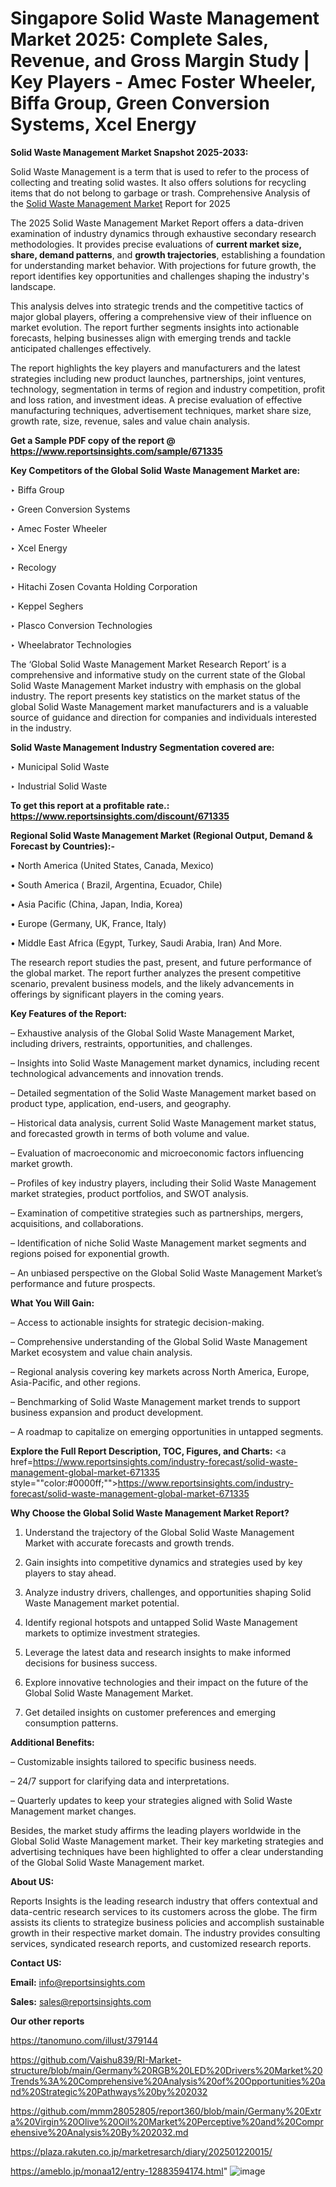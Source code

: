 # Singapore Solid Waste Management Market 2025: Complete Sales, Revenue, and Gross Margin Study | Key Players - Amec Foster Wheeler, Biffa Group, Green Conversion Systems, Xcel Energy

<strong>Solid Waste Management Market Snapshot 2025-2033:</strong>

Solid Waste Management is a term that is used to refer to the process of collecting and treating solid wastes. It also offers solutions for recycling items that do not belong to garbage or trash. Comprehensive Analysis of the <a href=https://www.reportsinsights.com/sample/671335>Solid Waste Management Market</a> Report for 2025

The 2025 Solid Waste Management Market Report offers a data-driven examination of industry dynamics through exhaustive secondary research methodologies. It provides precise evaluations of <strong>current market size, share, demand patterns</strong>, and <strong>growth trajectories</strong>, establishing a foundation for understanding market behavior. With projections for future growth, the report identifies key opportunities and challenges shaping the industry's landscape.

This analysis delves into strategic trends and the competitive tactics of major global players, offering a comprehensive view of their influence on market evolution. The report further segments insights into actionable forecasts, helping businesses align with emerging trends and tackle anticipated challenges effectively.

The report highlights the key players and manufacturers and the latest strategies including new product launches, partnerships, joint ventures, technology, segmentation in terms of region and industry competition, profit and loss ration, and investment ideas. A precise evaluation of effective manufacturing techniques, advertisement techniques, market share size, growth rate, size, revenue, sales and value chain analysis.

<strong>Get a Sample PDF copy of the report @ <a href=https://www.reportsinsights.com/sample/671335 style=color:#0000ff;>https://www.reportsinsights.com/sample/671335</a></strong>

<strong>Key Competitors of the Global Solid Waste Management Market are:</strong>

‣ Biffa Group

‣ Green Conversion Systems

‣ Amec Foster Wheeler

‣ Xcel Energy

‣ Recology

‣ Hitachi Zosen Covanta Holding Corporation

‣ Keppel Seghers

‣ Plasco Conversion Technologies

‣ Wheelabrator Technologies

The ‘Global Solid Waste Management Market Research Report’ is a comprehensive and informative study on the current state of the Global Solid Waste Management Market industry with emphasis on the global industry. The report presents key statistics on the market status of the global Solid Waste Management market manufacturers and is a valuable source of guidance and direction for companies and individuals interested in the industry.

<strong>Solid Waste Management Industry Segmentation covered are:</strong>

‣ Municipal Solid Waste

‣ Industrial Solid Waste

<strong>To get this report at a profitable rate.: <a href=https://www.reportsinsights.com/discount/671335 style=color:#0000ff;>https://www.reportsinsights.com/discount/671335</a></strong>

<strong>Regional Solid Waste Management Market (Regional Output, Demand &amp; Forecast by Countries):-</strong>

• North America (United States, Canada, Mexico)

• South America ( Brazil, Argentina, Ecuador, Chile)

• Asia Pacific (China, Japan, India, Korea)

• Europe (Germany, UK, France, Italy)

• Middle East Africa (Egypt, Turkey, Saudi Arabia, Iran) And More.

The research report studies the past, present, and future performance of the global market. The report further analyzes the present competitive scenario, prevalent business models, and the likely advancements in offerings by significant players in the coming years.

<strong>Key Features of the Report:</strong>

– Exhaustive analysis of the Global Solid Waste Management Market, including drivers, restraints, opportunities, and challenges.

– Insights into Solid Waste Management market dynamics, including recent technological advancements and innovation trends.

– Detailed segmentation of the Solid Waste Management market based on product type, application, end-users, and geography.

– Historical data analysis, current Solid Waste Management market status, and forecasted growth in terms of both volume and value.

– Evaluation of macroeconomic and microeconomic factors influencing market growth.

– Profiles of key industry players, including their Solid Waste Management market strategies, product portfolios, and SWOT analysis.

– Examination of competitive strategies such as partnerships, mergers, acquisitions, and collaborations.

– Identification of niche Solid Waste Management market segments and regions poised for exponential growth.

– An unbiased perspective on the Global Solid Waste Management Market’s performance and future prospects.

<strong>What You Will Gain:</strong>

– Access to actionable insights for strategic decision-making.

– Comprehensive understanding of the Global Solid Waste Management Market ecosystem and value chain analysis.

– Regional analysis covering key markets across North America, Europe, Asia-Pacific, and other regions.

– Benchmarking of Solid Waste Management market trends to support business expansion and product development.

– A roadmap to capitalize on emerging opportunities in untapped segments.

<strong>Explore the Full Report Description, TOC, Figures, and Charts:</strong>
<a href=https://www.reportsinsights.com/industry-forecast/solid-waste-management-global-market-671335 style=""color:#0000ff;"">https://www.reportsinsights.com/industry-forecast/solid-waste-management-global-market-671335</a>

<strong>Why Choose the Global Solid Waste Management Market Report?</strong>

1. Understand the trajectory of the Global Solid Waste Management Market with accurate forecasts and growth trends.

2. Gain insights into competitive dynamics and strategies used by key players to stay ahead.

3. Analyze industry drivers, challenges, and opportunities shaping Solid Waste Management market potential.

4. Identify regional hotspots and untapped Solid Waste Management markets to optimize investment strategies.

5. Leverage the latest data and research insights to make informed decisions for business success.

6. Explore innovative technologies and their impact on the future of the Global Solid Waste Management Market.

7. Get detailed insights on customer preferences and emerging consumption patterns.

<strong>Additional Benefits:</strong>

– Customizable insights tailored to specific business needs.

– 24/7 support for clarifying data and interpretations.

– Quarterly updates to keep your strategies aligned with Solid Waste Management market changes.

Besides, the market study affirms the leading players worldwide in the Global Solid Waste Management market. Their key marketing strategies and advertising techniques have been highlighted to offer a clear understanding of the Global Solid Waste Management market.

<strong><strong>About US</strong>:</strong>

Reports Insights is the leading research industry that offers contextual and data-centric research services to its customers across the globe. The firm assists its clients to strategize business policies and accomplish sustainable growth in their respective market domain. The industry provides consulting services, syndicated research reports, and customized research reports.

<strong>Contact US:</strong>

<p class=><b>Email:</b> <a href=mailto:info@reportsinsights.com>info@reportsinsights.com</a></p>
<p class=><b>Sales:</b> <a href=mailto:sales@reportsinsights.com>sales@reportsinsights.com</a></p>

<strong>Our other reports</strong>

<a href=https://tanomuno.com/illust/379144>https://tanomuno.com/illust/379144</a>

<a href=https://github.com/Vaishu839/RI-Market-structure/blob/main/Germany%20RGB%20LED%20Drivers%20Market%20Trends%3A%20Comprehensive%20Analysis%20of%20Opportunities%20and%20Strategic%20Pathways%20by%202032>https://github.com/Vaishu839/RI-Market-structure/blob/main/Germany%20RGB%20LED%20Drivers%20Market%20Trends%3A%20Comprehensive%20Analysis%20of%20Opportunities%20and%20Strategic%20Pathways%20by%202032</a>

<a href=https://github.com/mmm28052805/report360/blob/main/Germany%20Extra%20Virgin%20Olive%20Oil%20Market%20Perceptive%20and%20Comprehensive%20Analysis%20By%202032.md>https://github.com/mmm28052805/report360/blob/main/Germany%20Extra%20Virgin%20Olive%20Oil%20Market%20Perceptive%20and%20Comprehensive%20Analysis%20By%202032.md</a>

<a href=https://plaza.rakuten.co.jp/marketresarch/diary/202501220015/>https://plaza.rakuten.co.jp/marketresarch/diary/202501220015/</a>

<a href=https://ameblo.jp/monaa12/entry-12883594174.html>https://ameblo.jp/monaa12/entry-12883594174.html</a>"
![image](https://github.com/user-attachments/assets/e7d2b74e-19c8-40fc-ab75-e8acccf16029)
